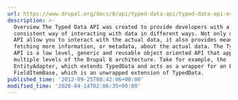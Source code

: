 ```yaml
---
url: https://www.drupal.org/docs/8/api/typed-data-api/typed-data-api-overview
description: >-
  Overview The Typed Data API was created to provide developers with a
  consistent way of interacting with data in different ways. Not only does the
  API allow you to interact with the actual data, it also provides means of
  fetching more information, or metadata, about the actual data. The Typed Data
  API is a low level, generic and reusable object oriented API that appears at
  multiple levels of the Drupal 8 architecture. Take for example, the
  EntityAdapter, which extends TypedData and acts as a wrapper for an Entity. Or
  FieldItemBase, which is an unwrapped extension of TypedData.
published_time: '2012-09-25T08:42:06+00:00'
modified_time: '2020-04-14T02:06:35+00:00'
---
```


